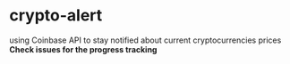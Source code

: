 # crypto-alert
using Coinbase API to stay notified about current cryptocurrencies prices
**Check issues for the progress tracking**

